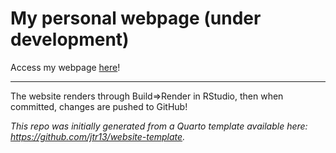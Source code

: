 # My personal webpage (under development)

Access my webpage [here](https://ecolology.github.io/)!


----

The website renders through Build=>Render in RStudio, then when committed, changes are pushed to GitHub!

*This repo was initially generated from a Quarto template available here: https://github.com/jtr13/website-template.*



